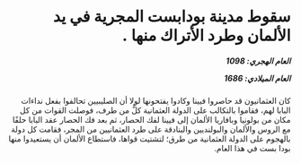 <h1 dir="rtl">سقوط مدينة بودابست المجرية في يد الألمان وطرد الأتراك منها .</h1>

<h5 dir="rtl">العام الهجري:  1098

العام الميلادي: 1686

</h5>

<p dir="rtl">كان العثمانيون قد حاصروا فيينا وكادوا يفتحونها لولا أن الصليبيين تحالفوا بفعل نداءات البابا لهم، فقاموا بالتكالب على الدولة العثمانية كلٌّ من طرف، فوصلت القوات من كل مكان من بولونيا وبافاريا الألمان إلى فيينا لفك الحصار، ثم بعد فك الحصار عقد البابا حلفًا مع الروس والألمان والبولنديين والبنادقة على طرد العثمانيين من المجر، فقامت كل دولة بالهجوم على الدولة العثمانية من طرق؛ لتشتيت قواها، فاستطاع الألمان أن يستعيدوا منها بودا بست في هذا العام.</p></br>
